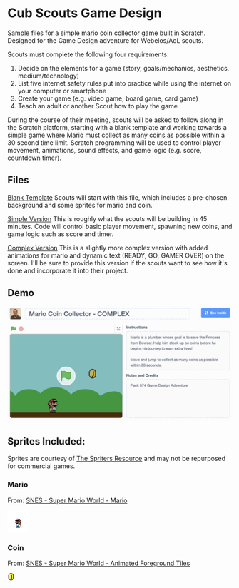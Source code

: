 # Cub Scouts Game Design
Sample files for a simple mario coin collector game built in Scratch. Designed for the Game Design adventure for Webelos/AoL scouts.

Scouts must complete the following four requirements:

1. Decide on the elements for a game (story, goals/mechanics, aesthetics, medium/technology)
2. List five internet safety rules put into practice while using the internet on your computer or smartphone
3. Create your game (e.g. video game, board game, card game)
4. Teach an adult or another Scout how to play the game

During the course of their meeting, scouts will be asked to follow along in the Scratch platform, starting with a blank template and working towards a simple game where Mario must collect as many coins as possible within a 30 second time limit. Scratch programming will be used to control player movement, animations, sound effects, and game logic (e.g. score, countdown timer).

## Files

[Blank Template](https://scratch.mit.edu/projects/629363499/)
Scouts will start with this file, which includes a pre-chosen background and some sprites for mario and coin. 

[Simple Version](https://scratch.mit.edu/projects/629360870/)
This is roughly what the scouts will be building in 45 minutes. Code will control basic player movement, spawning new coins, and game logic such as score and timer.

[Complex Version](https://scratch.mit.edu/projects/629351954/)
This is a slightly more complex version with added animations for mario and dynamic text (READY, GO, GAMER OVER) on the screen. I'll be sure to provide this version if the scouts want to see how it's done and incorporate it into their project.


## Demo

[![test](mario-coin-collector-screenshot.png)](https://scratch.mit.edu/projects/629351954/)


## Sprites Included:
Sprites are courtesy of [The Spriters Resource](https://www.spriters-resource.com/) and may not be repurposed for commercial games. 

### Mario 

From: [SNES - Super Mario World - Mario](https://www.spriters-resource.com/snes/smarioworld/sheet/53664/)

![Mario](Sprites/mario-sprite.gif)


### Coin

From: [SNES - Super Mario World - Animated Foreground Tiles](https://www.spriters-resource.com/snes/smarioworld/sheet/144428/)

![Spinning Coin](Sprites/coin.gif)